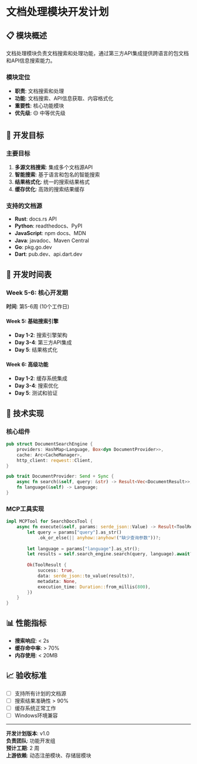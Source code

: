 # 文档处理模块开发计划

## 📋 模块概述

文档处理模块负责文档搜索和处理功能，通过第三方API集成提供跨语言的包文档和API信息搜索能力。

### 模块定位
- **职责**: 文档搜索和处理
- **功能**: 文档搜索、API信息获取、内容格式化
- **重要性**: 核心功能模块
- **优先级**: 🟡 中等优先级

## 🎯 开发目标

### 主要目标
1. **多源文档搜索**: 集成多个文档源API
2. **智能搜索**: 基于语言和包名的智能搜索
3. **结果格式化**: 统一的搜索结果格式
4. **缓存优化**: 高效的搜索结果缓存

### 支持的文档源
- **Rust**: docs.rs API
- **Python**: readthedocs、PyPI
- **JavaScript**: npm docs、MDN
- **Java**: javadoc、Maven Central
- **Go**: pkg.go.dev
- **Dart**: pub.dev、api.dart.dev

## 📅 开发时间表

### Week 5-6: 核心开发期
**时间**: 第5-6周 (10个工作日)

#### Week 5: 基础搜索引擎
- **Day 1-2**: 搜索引擎架构
- **Day 3-4**: 第三方API集成
- **Day 5**: 结果格式化

#### Week 6: 高级功能
- **Day 1-2**: 缓存系统集成
- **Day 3-4**: 搜索优化
- **Day 5**: 测试和验证

## 🔧 技术实现

### 核心组件
```rust
pub struct DocumentSearchEngine {
    providers: HashMap<Language, Box<dyn DocumentProvider>>,
    cache: Arc<CacheManager>,
    http_client: reqwest::Client,
}

pub trait DocumentProvider: Send + Sync {
    async fn search(&self, query: &str) -> Result<Vec<DocumentResult>>;
    fn language(&self) -> Language;
}
```

### MCP工具实现
```rust
impl MCPTool for SearchDocsTool {
    async fn execute(&self, params: serde_json::Value) -> Result<ToolResult> {
        let query = params["query"].as_str()
            .ok_or_else(|| anyhow::anyhow!("缺少查询参数"))?;
        
        let language = params["language"].as_str();
        let results = self.search_engine.search(query, language).await?;
        
        Ok(ToolResult {
            success: true,
            data: serde_json::to_value(results)?,
            metadata: None,
            execution_time: Duration::from_millis(800),
        })
    }
}
```

## 📊 性能指标
- **搜索响应**: < 2s
- **缓存命中率**: > 70%
- **内存使用**: < 20MB

## 📈 验收标准
- [ ] 支持所有计划的文档源
- [ ] 搜索结果准确性 > 90%
- [ ] 缓存系统正常工作
- [ ] Windows环境兼容

---

**开发计划版本**: v1.0  
**负责团队**: 功能开发组  
**预计工期**: 2 周  
**上游依赖**: 动态注册模块、存储层模块 